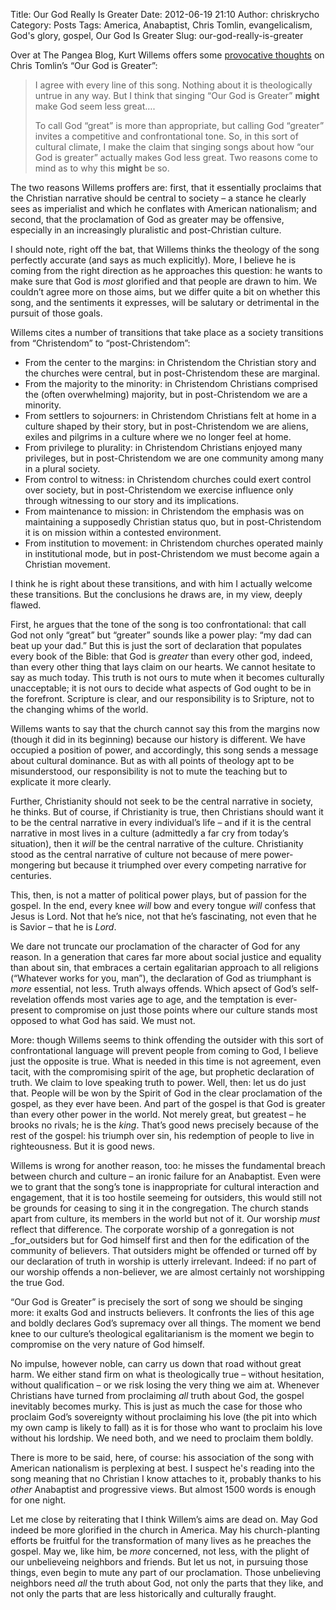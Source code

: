 Title: Our God Really Is Greater
Date: 2012-06-19 21:10
Author: chriskrycho
Category: Posts
Tags: America, Anabaptist, Chris Tomlin, evangelicalism, God's glory, gospel, Our God Is Greater
Slug: our-god-really-is-greater

Over at The Pangea Blog, Kurt Willems offers some [provocative
thoughts][] on Chris Tomlin’s “Our God is Greater”:

> I agree with every line of this song. Nothing about it is
> theologically untrue in any way. But I think that singing “Our God is
> Greater” **might** make God seem less great….
>
> To call God “great” is more than appropriate, but calling God
> “greater” invites a competitive and confrontational tone. So, in this
> sort of cultural climate, I make the claim that singing songs about
> how “our God is greater” actually makes God less great. Two reasons
> come to mind as to why this **might** be so.

The two reasons Willems proffers are: first, that it essentially
proclaims that the Christian narrative should be central to society – a
stance he clearly sees as imperialist and which he conflates with
American nationalism; and second, that the proclamation of God as
greater may be offensive, especially in an increasingly pluralistic and
post-Christian culture.

I should note, right off the bat, that Willems thinks the theology of
the song perfectly accurate (and says as much explicitly). More, I
believe he is coming from the right direction as he approaches this
question: he wants to make sure that God is *most* glorified and that
people are drawn to him. We couldn’t agree more on those aims, but we
differ quite a bit on whether this song, and the sentiments it
expresses, will be salutary or detrimental in the pursuit of those
goals.<!--more-->

Willems cites a number of transitions that take place as a society
transitions from “Christendom” to “post-Christendom”:

-   From the center to the margins: in Christendom the Christian story
    and the churches were central, but in post-Christendom these are
    marginal.
-   From the majority to the minority: in Christendom Christians
    comprised the (often overwhelming) majority, but in post-Christendom
    we are a minority.
-   From settlers to sojourners: in Christendom Christians felt at home
    in a culture shaped by their story, but in post-Christendom we are
    aliens, exiles and pilgrims in a culture where we no longer feel at
    home.
-   From privilege to plurality: in Christendom Christians enjoyed many
    privileges, but in post-Christendom we are one community among many
    in a plural society.
-   From control to witness: in Christendom churches could exert control
    over society, but in post-Christendom we exercise influence only
    through witnessing to our story and its implications.
-   From maintenance to mission: in Christendom the emphasis was on
    maintaining a supposedly Christian status quo, but in
    post-Christendom it is on mission within a contested environment.
-   From institution to movement: in Christendom churches operated
    mainly in institutional mode, but in post-Christendom we must become
    again a Christian movement.

I think he is right about these transitions, and with him I actually
welcome these transitions. But the conclusions he draws are, in my view,
deeply flawed.

First, he argues that the tone of the song is too confrontational: that
call God not only “great” but “greater” sounds like a power play: “my
dad can beat up your dad.” But this is just the sort of declaration that
populates every book of the Bible: that God is *greater* than every
other god, indeed, than every other thing that lays claim on our hearts.
We cannot hesitate to say as much today. This truth is not ours to mute
when it becomes culturally unacceptable; it is not ours to decide what
aspects of God ought to be in the forefront. Scripture is clear, and our
responsibility is to Sripture, not to the changing whims of the world.

Willems wants to say that the church cannot say this from the margins
now (though it did in its beginning) because our history is different.
We have occupied a position of power, and accordingly, this song sends a
message about cultural dominance. But as with all points of theology apt
to be misunderstood, our responsibility is not to mute the teaching but
to explicate it more clearly.

Further, Christianity should not seek to be the central narrative in
society, he thinks. But of course, if Christianity is true, then
Christians should want it to be the central narrative in every
individual’s life – and if it is the central narrative in most lives in
a culture (admittedly a far cry from today’s situation), then it *will*
be the central narrative of the culture. Christianity stood as the
central narrative of culture not because of mere power-mongering but
because it triumphed over every competing narrative for centuries.

This, then, is not a matter of political power plays, but of passion for
the gospel. In the end, every knee *will* bow and every tongue *will*
confess that Jesus is Lord. Not that he’s nice, not that he’s
fascinating, not even that he is Savior – that he is *Lord*.

We dare not truncate our proclamation of the character of God for any
reason. In a generation that cares far more about social justice and
equality than about sin, that embraces a certain egalitarian approach to
all religions (“Whatever works for you, man”), the declaration of God as
triumphant is *more* essential, not less. Truth always offends. Which
apsect of God’s self-revelation offends most varies age to age, and the
temptation is ever-present to compromise on just those points where our
culture stands most opposed to what God has said. We must not.

More: though Willems seems to think offending the outsider with this
sort of confrontational language will prevent people from coming to God,
I believe just the opposite is true. What is needed in this time is not
agreement, even tacit, with the compromising spirit of the age, but
prophetic declaration of truth. We claim to love speaking truth to
power. Well, then: let us do just that. People will be won by the Spirit
of God in the clear proclamation of the gospel, as they ever have been.
And part of the gospel is that God is greater than every other power in
the world. Not merely great, but greatest – he brooks no rivals; he is
the *king*. That’s good news precisely because of the rest of the
gospel: his triumph over sin, his redemption of people to live in
righteousness. But it is good news.

Willems is wrong for another reason, too: he misses the fundamental
breach between church and culture – an ironic failure for an Anabaptist.
Even were we to grant that the song’s tone is inappropriate for cultural
interaction and engagement, that it is too hostile seemeing for
outsiders, this would still not be grounds for ceasing to sing it in the
congregation. The church stands apart from culture, its members in the
world but not of it. Our worship *must* reflect that difference. The
corporate worship of a gonregation is not \_for\_outsiders but for God
himself first and then for the edification of the community of
believers. That outsiders might be offended or turned off by our
declaration of truth in worship is utterly irrelevant. Indeed: if no
part of our worship offends a non-believer, we are almost certainly not
worshipping the true God.

“Our God is Greater” is precisely the sort of song we should be singing
more: it exalts God and instructs believers. It confronts the lies of
this age and boldly declares God’s supremacy over all things. The moment
we bend knee to our culture’s theological egalitarianism is the moment
we begin to compromise on the very nature of God himself.

No impulse, however noble, can carry us down that road without great
harm. We either stand firm on what is theologically true – without
hesitation, without qualification – or we risk losing the very thing we
aim at. Whenever Christians have turned from proclaiming *all* truth
about God, the gospel inevitably becomes murky. This is just as much the
case for those who proclaim God’s sovereignty without proclaiming his
love (the pit into which my own camp is likely to fall) as it is for
those who want to proclaim his love without his lordship. We need both,
and we need to proclaim them boldly.

There is more to be said, here, of course: his association of the song
with American nationalism is perplexing at best. I suspect he's reading
into the song meaning that no Christian I know attaches to it, probably
thanks to his *other* Anabaptist and progressive views. But almost 1500
words is enough for one night.

Let me close by reiterating that I think Willem’s aims are dead on. May
God indeed be more glorified in the church in America. May his
church-planting efforts be fruitful for the transformation of many lives
as he preaches the gospel. May we, like him, be *more* concerned, not
less, with the plight of our unbelieveing neighbors and friends. But let
us not, in pursuing those things, even begin to mute any part of our
proclamation. Those unbelieving neighbors need *all* the truth about
God, not only the parts that they like, and not only the parts that are
less historically and culturally fraught.

  [provocative thoughts]: http://www.patheos.com/blogs/thepangeablog/2012/06/18/our-god/
